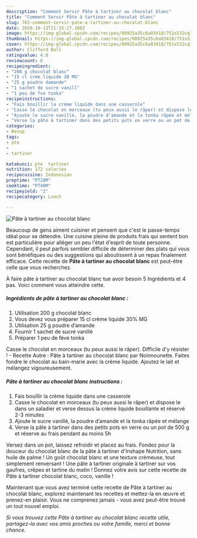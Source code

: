 ```yaml
---
description: "Comment Servir Pâte à tartiner au chocolat blanc"
title: "Comment Servir Pâte à tartiner au chocolat blanc"
slug: 763-comment-servir-pate-a-tartiner-au-chocolat-blanc
date: 2020-10-13T21:33:27.108Z
image: https://img-global.cpcdn.com/recipes/00925a35c6a03418/751x532cq70/pate-a-tartiner-au-chocolat-blanc-photo-principale-de-la-recette.jpg
thumbnail: https://img-global.cpcdn.com/recipes/00925a35c6a03418/751x532cq70/pate-a-tartiner-au-chocolat-blanc-photo-principale-de-la-recette.jpg
cover: https://img-global.cpcdn.com/recipes/00925a35c6a03418/751x532cq70/pate-a-tartiner-au-chocolat-blanc-photo-principale-de-la-recette.jpg
author: Clifford Ball
ratingvalue: 4.8
reviewcount: 6
recipeingredient:
- "200 g chocolat blanc"
- "15 cl crme liquide 30 MG"
- "25 g poudre damande"
- "1 sachet de sucre vanill"
- "1 peu de fve tonka"
recipeinstructions:
- "Fais bouillir la crème liquide dans une casserole"
- "Casse le chocolat en morceaux (tu peux aussi le râper) et dispose le dans un saladier et verse dessus la crème liquide bouillante et réservé 2-3 minutes"
- "Ajoute le sucre vanillé, la poudre d’amande et la tonka râpée et mélange"
- "Verse la pâte à tartiner dans des petits pots en verre ou un pot de 500 g et réserve au frais pendant au moins 5h"
categories:
- Resep
tags:
- pte
- 
- tartiner

katakunci: pte  tartiner 
nutrition: 172 calories
recipecuisine: Indonesian
preptime: "PT28M"
cooktime: "PT40M"
recipeyield: "2"
recipecategory: Lunch

---
```



![Pâte à tartiner au chocolat blanc](https://img-global.cpcdn.com/recipes/00925a35c6a03418/751x532cq70/pate-a-tartiner-au-chocolat-blanc-photo-principale-de-la-recette.jpg)

Beaucoup de gens aiment cuisiner et pensent que c'est le passe-temps idéal pour se détendre. Une cuisine pleine de produits frais qui sentent bon est particulière pour alléger un peu l'état d'esprit de toute personne. Cependant, il peut parfois sembler difficile de déterminer des plats qui vous sont bénéfiques ou des suggestions qui aboutissent à un repas finalement efficace. Cette recette de <strong> Pâte à tartiner au chocolat blanc </strong> est peut-être celle que vous recherchez.

<!--inarticleads1-->

À faire pâte à tartiner au chocolat blanc tue avoir besoin 5 Ingrédients et 4 pas. Voici comment vous atteindre cette.

##### Ingrédients de pâte à tartiner au chocolat blanc :

1. Utilisation 200 g chocolat blanc
1. Vous devez vous préparer 15 cl crème liquide 30% MG
1. Utilisation 25 g poudre d’amande
1. Fournir 1 sachet de sucre vanillé
1. Préparer 1 peu de fève tonka


Casse le chocolat en morceaux (tu peux aussi le râper). Difficile d&#39;y résister ! - Recette Autre : Pâte à tartiner au chocolat blanc par Noinnounette. Faites fondre le chocolat au bain-marie avec la crème liquide. Ajoutez le lait et mélangez vigoureusement. 

<!--inarticleads2-->

##### Pâte à tartiner au chocolat blanc instructions :

1. Fais bouillir la crème liquide dans une casserole
1. Casse le chocolat en morceaux (tu peux aussi le râper) et dispose le dans un saladier et verse dessus la crème liquide bouillante et réservé 2-3 minutes
1. Ajoute le sucre vanillé, la poudre d’amande et la tonka râpée et mélange
1. Verse la pâte à tartiner dans des petits pots en verre ou un pot de 500 g et réserve au frais pendant au moins 5h


Versez dans un pot, laissez refroidir et placez au frais. Fondez pour la douceur du chocolat blanc de la pâte à tartiner d&#39;Inshape Nutrition, sans huile de palme ! Un goût chocolat blanc et une texture crémeuse, tout simplement renversant ! Une pâte à tartiner originale à tartiner sur vos gaufres, crêpes et tartine du matin ! Donnez votre avis sur cette recette de Pâte à tartiner chocolat blanc, coco, vanille ! 

<!--inarticleads1-->

<p>
Maintenant que vous avez terminé cette recette de Pâte à tartiner au chocolat blanc, explorez maintenant les recettes et mettez-la en œuvre et prenez-en plaisir. Vous ne comprenez jamais - vous avez peut-être trouvé un tout nouvel emploi.
</p>

<p>
<i>Si vous trouvez cette Pâte à tartiner au chocolat blanc recette utile, partagez-la avec vos amis proches ou votre famille, merci et bonne chance.</i>
</p>
